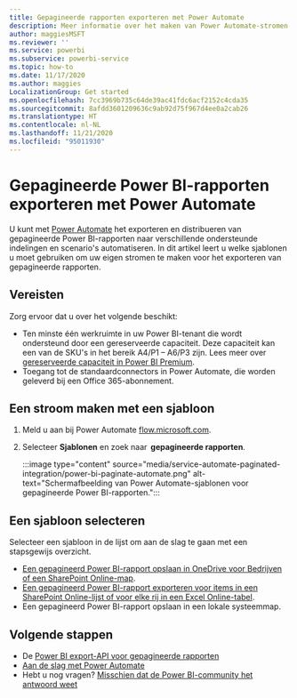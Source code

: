 ```yaml
---
title: Gepagineerde rapporten exporteren met Power Automate
description: Meer informatie over het maken van Power Automate-stromen om gepagineerde Power BI-rapporten te exporteren.
author: maggiesMSFT
ms.reviewer: ''
ms.service: powerbi
ms.subservice: powerbi-service
ms.topic: how-to
ms.date: 11/17/2020
ms.author: maggies
LocalizationGroup: Get started
ms.openlocfilehash: 7cc3969b735c64de39ac41fdc6acf2152c4cda35
ms.sourcegitcommit: 8afdd3601209636c9ab92d75f967d4ee0a2cab26
ms.translationtype: HT
ms.contentlocale: nl-NL
ms.lasthandoff: 11/21/2020
ms.locfileid: "95011930"
---
```

# <a name="export-power-bi-paginated-reports-with-power-automate"></a>Gepagineerde Power BI-rapporten exporteren met Power Automate

U kunt met [Power Automate](/power-automate/getting-started) het exporteren en distribueren van gepagineerde Power BI-rapporten naar verschillende ondersteunde indelingen en scenario's automatiseren. In dit artikel leert u welke sjablonen u moet gebruiken om uw eigen stromen te maken voor het exporteren van gepagineerde rapporten.  

## <a name="prerequisites"></a>Vereisten  

Zorg ervoor dat u over het volgende beschikt:

- Ten minste één werkruimte in uw Power BI-tenant die wordt ondersteund door een gereserveerde capaciteit. Deze capaciteit kan een van de SKU's in het bereik A4/P1 – A6/P3 zijn. Lees meer over [gereserveerde capaciteit in Power BI Premium](../admin/service-premium-what-is.md).
- Toegang tot de standaardconnectors in Power Automate, die worden geleverd bij een Office 365-abonnement.

## <a name="create-a-flow-from-a-template"></a>Een stroom maken met een sjabloon 

1. Meld u aan bij Power Automate [flow.microsoft.com](https://flow.microsoft.com/). 
1. Selecteer **Sjablonen** en zoek naar  **gepagineerde rapporten**. 

    :::image type="content" source="media/service-automate-paginated-integration/power-bi-paginate-automate.png" alt-text="Schermafbeelding van Power Automate-sjablonen voor gepagineerde Power BI-rapporten.":::

## <a name="select-a-template"></a>Een sjabloon selecteren 

Selecteer een sjabloon in de lijst om aan de slag te gaan met een stapsgewijs overzicht.  

- [Een gepagineerd Power BI-rapport opslaan in OneDrive voor Bedrijven of een SharePoint Online-map](service-automate-paginated-onedrive-sharepoint.md).  
- [Een gepagineerd Power BI-rapport exporteren voor items in een SharePoint Online-lijst of voor elke rij in een Excel Online-tabel](service-automate-paginated-excel-sharepoint-list.md).
- Een gepagineerd Power BI-rapport opslaan in een lokale systeemmap.

## <a name="next-steps"></a>Volgende stappen

- De [Power BI export-API voor gepagineerde rapporten](../developer/embedded/export-paginated-report.md)
- [Aan de slag met Power Automate](/power-automate/getting-started/)
- Hebt u nog vragen? [Misschien dat de Power BI-community het antwoord weet](https://community.powerbi.com/)
